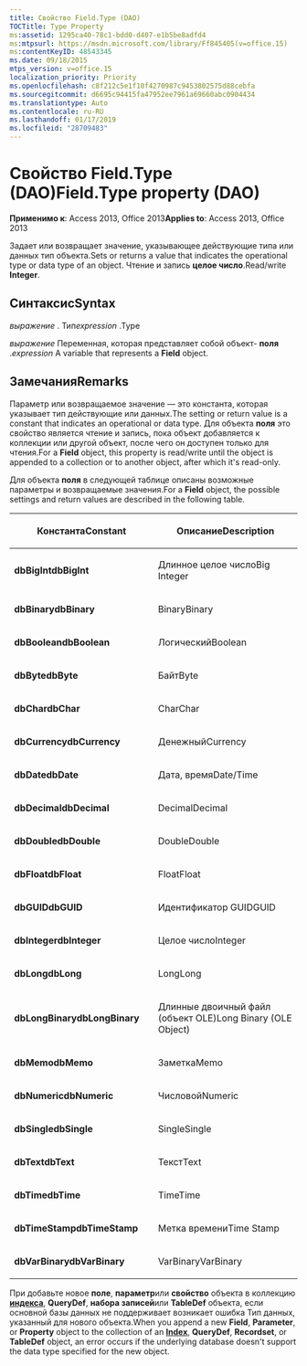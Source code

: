 ```yaml
---
title: Свойство Field.Type (DAO)
TOCTitle: Type Property
ms:assetid: 1295ca40-78c1-bdd0-d407-e1b5be8adfd4
ms:mtpsurl: https://msdn.microsoft.com/library/Ff845405(v=office.15)
ms:contentKeyID: 48543345
ms.date: 09/18/2015
mtps_version: v=office.15
localization_priority: Priority
ms.openlocfilehash: c8f212c5e1f10f4270987c9453802575d88cebfa
ms.sourcegitcommit: d6695c94415fa47952ee7961a69660abc0904434
ms.translationtype: Auto
ms.contentlocale: ru-RU
ms.lasthandoff: 01/17/2019
ms.locfileid: "28709483"
---
```

# <a name="fieldtype-property-dao"></a><span data-ttu-id="0ba1b-102">Свойство Field.Type (DAO)</span><span class="sxs-lookup"><span data-stu-id="0ba1b-102">Field.Type property (DAO)</span></span>


<span data-ttu-id="0ba1b-103">**Применимо к**: Access 2013, Office 2013</span><span class="sxs-lookup"><span data-stu-id="0ba1b-103">**Applies to**: Access 2013, Office 2013</span></span>

<span data-ttu-id="0ba1b-104">Задает или возвращает значение, указывающее действующие типа или данных тип объекта.</span><span class="sxs-lookup"><span data-stu-id="0ba1b-104">Sets or returns a value that indicates the operational type or data type of an object.</span></span> <span data-ttu-id="0ba1b-105">Чтение и запись **целое число**.</span><span class="sxs-lookup"><span data-stu-id="0ba1b-105">Read/write **Integer**.</span></span>

## <a name="syntax"></a><span data-ttu-id="0ba1b-106">Синтаксис</span><span class="sxs-lookup"><span data-stu-id="0ba1b-106">Syntax</span></span>

<span data-ttu-id="0ba1b-107">*выражение* . Тип</span><span class="sxs-lookup"><span data-stu-id="0ba1b-107">*expression* .Type</span></span>

<span data-ttu-id="0ba1b-108">*выражение* Переменная, которая представляет собой объект- **поля** .</span><span class="sxs-lookup"><span data-stu-id="0ba1b-108">*expression* A variable that represents a **Field** object.</span></span>

## <a name="remarks"></a><span data-ttu-id="0ba1b-109">Замечания</span><span class="sxs-lookup"><span data-stu-id="0ba1b-109">Remarks</span></span>

<span data-ttu-id="0ba1b-110">Параметр или возвращаемое значение — это константа, которая указывает тип действующие или данных.</span><span class="sxs-lookup"><span data-stu-id="0ba1b-110">The setting or return value is a constant that indicates an operational or data type.</span></span> <span data-ttu-id="0ba1b-111">Для объекта **поля** это свойство является чтение и запись, пока объект добавляется к коллекции или другой объект, после чего он доступен только для чтения.</span><span class="sxs-lookup"><span data-stu-id="0ba1b-111">For a **Field** object, this property is read/write until the object is appended to a collection or to another object, after which it's read-only.</span></span>

<span data-ttu-id="0ba1b-112">Для объекта **поля** в следующей таблице описаны возможные параметры и возвращаемые значения.</span><span class="sxs-lookup"><span data-stu-id="0ba1b-112">For a **Field** object, the possible settings and return values are described in the following table.</span></span>

<table>
<colgroup>
<col style="width: 50%" />
<col style="width: 50%" />
</colgroup>
<thead>
<tr class="header">
<th><p><span data-ttu-id="0ba1b-113">Константа</span><span class="sxs-lookup"><span data-stu-id="0ba1b-113">Constant</span></span></p></th>
<th><p><span data-ttu-id="0ba1b-114">Описание</span><span class="sxs-lookup"><span data-stu-id="0ba1b-114">Description</span></span></p></th>
</tr>
</thead>
<tbody>
<tr class="odd">
<td><p><span data-ttu-id="0ba1b-115"><strong>dbBigInt</strong></span><span class="sxs-lookup"><span data-stu-id="0ba1b-115"><strong>dbBigInt</strong></span></span></p></td>
<td><p><span data-ttu-id="0ba1b-116">Длинное целое число</span><span class="sxs-lookup"><span data-stu-id="0ba1b-116">Big Integer</span></span></p></td>
</tr>
<tr class="even">
<td><p><span data-ttu-id="0ba1b-117"><strong>dbBinary</strong></span><span class="sxs-lookup"><span data-stu-id="0ba1b-117"><strong>dbBinary</strong></span></span></p></td>
<td><p><span data-ttu-id="0ba1b-118">Binary</span><span class="sxs-lookup"><span data-stu-id="0ba1b-118">Binary</span></span></p></td>
</tr>
<tr class="odd">
<td><p><span data-ttu-id="0ba1b-119"><strong>dbBoolean</strong></span><span class="sxs-lookup"><span data-stu-id="0ba1b-119"><strong>dbBoolean</strong></span></span></p></td>
<td><p><span data-ttu-id="0ba1b-120">Логический</span><span class="sxs-lookup"><span data-stu-id="0ba1b-120">Boolean</span></span></p></td>
</tr>
<tr class="even">
<td><p><span data-ttu-id="0ba1b-121"><strong>dbByte</strong></span><span class="sxs-lookup"><span data-stu-id="0ba1b-121"><strong>dbByte</strong></span></span></p></td>
<td><p><span data-ttu-id="0ba1b-122">Байт</span><span class="sxs-lookup"><span data-stu-id="0ba1b-122">Byte</span></span></p></td>
</tr>
<tr class="odd">
<td><p><span data-ttu-id="0ba1b-123"><strong>dbChar</strong></span><span class="sxs-lookup"><span data-stu-id="0ba1b-123"><strong>dbChar</strong></span></span></p></td>
<td><p><span data-ttu-id="0ba1b-124">Char</span><span class="sxs-lookup"><span data-stu-id="0ba1b-124">Char</span></span></p></td>
</tr>
<tr class="even">
<td><p><span data-ttu-id="0ba1b-125"><strong>dbCurrency</strong></span><span class="sxs-lookup"><span data-stu-id="0ba1b-125"><strong>dbCurrency</strong></span></span></p></td>
<td><p><span data-ttu-id="0ba1b-126">Денежный</span><span class="sxs-lookup"><span data-stu-id="0ba1b-126">Currency</span></span></p></td>
</tr>
<tr class="odd">
<td><p><span data-ttu-id="0ba1b-127"><strong>dbDate</strong></span><span class="sxs-lookup"><span data-stu-id="0ba1b-127"><strong>dbDate</strong></span></span></p></td>
<td><p><span data-ttu-id="0ba1b-128">Дата, время</span><span class="sxs-lookup"><span data-stu-id="0ba1b-128">Date/Time</span></span></p></td>
</tr>
<tr class="even">
<td><p><span data-ttu-id="0ba1b-129"><strong>dbDecimal</strong></span><span class="sxs-lookup"><span data-stu-id="0ba1b-129"><strong>dbDecimal</strong></span></span></p></td>
<td><p><span data-ttu-id="0ba1b-130">Decimal</span><span class="sxs-lookup"><span data-stu-id="0ba1b-130">Decimal</span></span></p></td>
</tr>
<tr class="odd">
<td><p><span data-ttu-id="0ba1b-131"><strong>dbDouble</strong></span><span class="sxs-lookup"><span data-stu-id="0ba1b-131"><strong>dbDouble</strong></span></span></p></td>
<td><p><span data-ttu-id="0ba1b-132">Double</span><span class="sxs-lookup"><span data-stu-id="0ba1b-132">Double</span></span></p></td>
</tr>
<tr class="even">
<td><p><span data-ttu-id="0ba1b-133"><strong>dbFloat</strong></span><span class="sxs-lookup"><span data-stu-id="0ba1b-133"><strong>dbFloat</strong></span></span></p></td>
<td><p><span data-ttu-id="0ba1b-134">Float</span><span class="sxs-lookup"><span data-stu-id="0ba1b-134">Float</span></span></p></td>
</tr>
<tr class="odd">
<td><p><span data-ttu-id="0ba1b-135"><strong>dbGUID</strong></span><span class="sxs-lookup"><span data-stu-id="0ba1b-135"><strong>dbGUID</strong></span></span></p></td>
<td><p><span data-ttu-id="0ba1b-136">Идентификатор GUID</span><span class="sxs-lookup"><span data-stu-id="0ba1b-136">GUID</span></span></p></td>
</tr>
<tr class="even">
<td><p><span data-ttu-id="0ba1b-137"><strong>dbInteger</strong></span><span class="sxs-lookup"><span data-stu-id="0ba1b-137"><strong>dbInteger</strong></span></span></p></td>
<td><p><span data-ttu-id="0ba1b-138">Целое число</span><span class="sxs-lookup"><span data-stu-id="0ba1b-138">Integer</span></span></p></td>
</tr>
<tr class="odd">
<td><p><span data-ttu-id="0ba1b-139"><strong>dbLong</strong></span><span class="sxs-lookup"><span data-stu-id="0ba1b-139"><strong>dbLong</strong></span></span></p></td>
<td><p><span data-ttu-id="0ba1b-140">Long</span><span class="sxs-lookup"><span data-stu-id="0ba1b-140">Long</span></span></p></td>
</tr>
<tr class="even">
<td><p><span data-ttu-id="0ba1b-141"><strong>dbLongBinary</strong></span><span class="sxs-lookup"><span data-stu-id="0ba1b-141"><strong>dbLongBinary</strong></span></span></p></td>
<td><p><span data-ttu-id="0ba1b-142">Длинные двоичный файл (объект OLE)</span><span class="sxs-lookup"><span data-stu-id="0ba1b-142">Long Binary (OLE Object)</span></span></p></td>
</tr>
<tr class="odd">
<td><p><span data-ttu-id="0ba1b-143"><strong>dbMemo</strong></span><span class="sxs-lookup"><span data-stu-id="0ba1b-143"><strong>dbMemo</strong></span></span></p></td>
<td><p><span data-ttu-id="0ba1b-144">Заметка</span><span class="sxs-lookup"><span data-stu-id="0ba1b-144">Memo</span></span></p></td>
</tr>
<tr class="even">
<td><p><span data-ttu-id="0ba1b-145"><strong>dbNumeric</strong></span><span class="sxs-lookup"><span data-stu-id="0ba1b-145"><strong>dbNumeric</strong></span></span></p></td>
<td><p><span data-ttu-id="0ba1b-146">Числовой</span><span class="sxs-lookup"><span data-stu-id="0ba1b-146">Numeric</span></span></p></td>
</tr>
<tr class="odd">
<td><p><span data-ttu-id="0ba1b-147"><strong>dbSingle</strong></span><span class="sxs-lookup"><span data-stu-id="0ba1b-147"><strong>dbSingle</strong></span></span></p></td>
<td><p><span data-ttu-id="0ba1b-148">Single</span><span class="sxs-lookup"><span data-stu-id="0ba1b-148">Single</span></span></p></td>
</tr>
<tr class="even">
<td><p><span data-ttu-id="0ba1b-149"><strong>dbText</strong></span><span class="sxs-lookup"><span data-stu-id="0ba1b-149"><strong>dbText</strong></span></span></p></td>
<td><p><span data-ttu-id="0ba1b-150">Текст</span><span class="sxs-lookup"><span data-stu-id="0ba1b-150">Text</span></span></p></td>
</tr>
<tr class="odd">
<td><p><span data-ttu-id="0ba1b-151"><strong>dbTime</strong></span><span class="sxs-lookup"><span data-stu-id="0ba1b-151"><strong>dbTime</strong></span></span></p></td>
<td><p><span data-ttu-id="0ba1b-152">Time</span><span class="sxs-lookup"><span data-stu-id="0ba1b-152">Time</span></span></p></td>
</tr>
<tr class="even">
<td><p><span data-ttu-id="0ba1b-153"><strong>dbTimeStamp</strong></span><span class="sxs-lookup"><span data-stu-id="0ba1b-153"><strong>dbTimeStamp</strong></span></span></p></td>
<td><p><span data-ttu-id="0ba1b-154">Метка времени</span><span class="sxs-lookup"><span data-stu-id="0ba1b-154">Time Stamp</span></span></p></td>
</tr>
<tr class="odd">
<td><p><span data-ttu-id="0ba1b-155"><strong>dbVarBinary</strong></span><span class="sxs-lookup"><span data-stu-id="0ba1b-155"><strong>dbVarBinary</strong></span></span></p></td>
<td><p><span data-ttu-id="0ba1b-156">VarBinary</span><span class="sxs-lookup"><span data-stu-id="0ba1b-156">VarBinary</span></span></p></td>
</tr>
</tbody>
</table>


<span data-ttu-id="0ba1b-157">При добавьте новое **поле**, **параметр**или **свойство** объекта в коллекцию **[индекса](index-object-dao.md)**, **QueryDef**, **набора записей**или **TableDef** объекта, если основной базы данных не поддерживает возникает ошибка Тип данных, указанный для нового объекта.</span><span class="sxs-lookup"><span data-stu-id="0ba1b-157">When you append a new **Field**, **Parameter**, or **Property** object to the collection of an **[Index](index-object-dao.md)**, **QueryDef**, **Recordset**, or **TableDef** object, an error occurs if the underlying database doesn't support the data type specified for the new object.</span></span>


